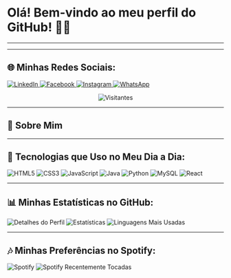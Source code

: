 # Olá! Bem-vindo ao meu perfil do GitHub! 🙌🏽

---

<div align="center">
</div>

---

## 🌐 Minhas Redes Sociais:

<p>
  <a href="https://www.linkedin.com/in/maur%C3%ADcio-theodoro-98443598/" target="_blank">
    <img src="https://img.shields.io/badge/LinkedIn-0077B5?style=flat-square&logo=linkedin&logoColor=white" alt="LinkedIn">
  </a>
  <a href="https://www.facebook.com/mauricio.antonio.376" target="_blank">
    <img src="https://img.shields.io/badge/Facebook-1877F2?style=flat-square&logo=facebook&logoColor=white" alt="Facebook">
  </a>
  <a href="https://www.instagram.com/mtheodoroneto/?igsh=bmUzZ28xZWVsZTRh" target="_blank">
    <img src="https://img.shields.io/badge/Instagram-E4405F?style=flat-square&logo=instagram&logoColor=white" alt="Instagram">
  </a>
  <a href="https://wa.me/5531994755000" target="_blank">
    <img src="https://img.shields.io/badge/WhatsApp-25D366?style=flat-square&logo=whatsapp&logoColor=white" alt="WhatsApp">
  </a>
</p>

<div align="center">
  <img src="https://komarev.com/ghpvc/?username=mauricio-theodoro&style=flat-square&color=blue" alt="Visitantes">
</div>

---

## 🔢 Sobre Mim


---

## 🎨 Tecnologias que Uso no Meu Dia a Dia:

<p>
  <img src="https://img.shields.io/badge/HTML5-E34F26?style=flat-square&logo=html5&logoColor=white" alt="HTML5">
  <img src="https://img.shields.io/badge/CSS3-1572B6?style=flat-square&logo=css3&logoColor=white" alt="CSS3">
  <img src="https://img.shields.io/badge/JavaScript-323330?style=flat-square&logo=javascript&logoColor=F7DF1E" alt="JavaScript">
  <img src="https://img.shields.io/badge/Java-ED8B00?style=flat-square&logo=openjdk&logoColor=white" alt="Java">
  <img src="https://img.shields.io/badge/Python-14354C?style=flat-square&logo=python&logoColor=white" alt="Python">
  <img src="https://img.shields.io/badge/MySQL-00000F?style=flat-square&logo=mysql&logoColor=white" alt="MySQL">
  <img src="https://img.shields.io/badge/React-20232A?style=flat-square&logo=react&logoColor=61DAFB" alt="React">
</p>

---

## 📊 Minhas Estatísticas no GitHub:

<p>
  <img src="http://github-profile-summary-cards.vercel.app/api/cards/profile-details?username=mauricio-theodoro&theme=github_dark" alt="Detalhes do Perfil">
  <img src="http://github-profile-summary-cards.vercel.app/api/cards/stats?username=mauricio-theodoro&theme=github_dark" alt="Estatísticas">
  <img src="http://github-profile-summary-cards.vercel.app/api/cards/repos-per-language?username=mauricio-theodoro&theme=github_dark" alt="Linguagens Mais Usadas">
</p>

---

## 🎶 Minhas Preferências no Spotify:

<p>
  <img src="https://spotify-github-profile.vercel.app/api/view?uid=mauricioantonionetino&cover_image=true&theme=default" alt="Spotify">
  <img src="https://spotify-recently-played-readme.vercel.app/api?user=mauricioantonionetinho&count=10" alt="Spotify Recentemente Tocadas">
</p>
